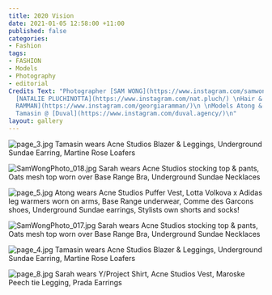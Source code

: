 ```yaml
---
title: 2020 Vision
date: 2021-01-05 12:58:00 +11:00
published: false
categories:
- Fashion
tags:
- FASHION
- Models
- Photography
- editorial
Credits Text: "Photographer [SAM WONG](https://www.instagram.com/samwongphoto_/) \nStylist
  [NATALIE PLUCHINOTTA](https://www.instagram.com/nat.pluch/) \nHair & Make up: [GEORGIA
  RAMMAN](https://www.instagram.com/georgiaramman/)\n \nModels Atong & Sarah @ [People](https://www.instagram.com/people.agency/),
  Tamasin @ [Duval](https://www.instagram.com/duval.agency/)\n"
layout: gallery
---
```


![page_3.jpg](/uploads/page_3.jpg)
Tamasin wears Acne Studios Blazer & Leggings, Underground Sundae Earring, Martine Rose Loafers

![SamWongPhoto_018.jpg](/uploads/SamWongPhoto_018.jpg)
Sarah wears Acne Studios stocking top & pants, Oats mesh top worn over  Base Range Bra, Underground Sundae Necklaces

![page_5.jpg](/uploads/page_5.jpg)
Atong wears Acne Studios Puffer Vest, Lotta Volkova x Adidas leg warmers worn on arms, Base Range underwear, Comme des Garcons shoes, Underground Sundae earrings, Stylists own shorts and socks!

![SamWongPhoto_017.jpg](/uploads/SamWongPhoto_017.jpg)
Sarah wears Acne Studios stocking top & pants, Oats mesh top worn over  Base Range Bra, Underground Sundae Necklaces

![page_4.jpg](/uploads/page_4.jpg)
Tamasin wears Acne Studios Blazer & Leggings, Underground Sundae Earring, Martine Rose Loafers

![page_8.jpg](/uploads/page_8.jpg)
Sarah wears Y/Project Shirt, Acne Studios Vest, Maroske Peech tie Legging, Prada Earrings 

